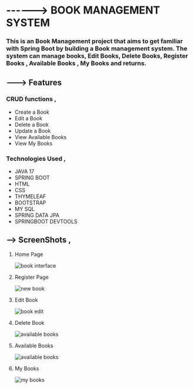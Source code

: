 #  ------> BOOK MANAGEMENT SYSTEM
###   This is an Book Management  project that aims to get familiar with Spring Boot by building a Book management system. The system can manage books, Edit Books, Delete Books, Register Books , Available Books , My Books and returns.
## ---> Features 
### CRUD functions ,
  - Create a Book
  - Edit a Book
  - Delete a Book
  - Update a Book
  - View Available Books
  - View My Books
### Technologies Used ,
  - JAVA 17
  - SPRING BOOT
  - HTML
  - CSS
  - THYMELEAF
  - BOOTSTRAP
  - MY SQL
  - SPRING DATA JPA
  - SPRINGBOOT DEVTOOLS

    
 ##   --> ScreenShots ,
 
   1) Home Page 

      ![book interface](https://github.com/MARIA-ARUNKUMAR/BookManagementSystem/assets/141246328/5a0c8837-1c0d-4307-ad8d-174a1406120e)


   2) Register Page
   
      ![new book](https://github.com/MARIA-ARUNKUMAR/BookManagementSystem/assets/141246328/03ba951b-6f26-4b72-9df3-a170d95944df)

   3) Edit Book
   
      ![book edit](https://github.com/MARIA-ARUNKUMAR/BookManagementSystem/assets/141246328/4b52706f-9f30-4ae3-8b53-1cc513bc1213)

   4) Delete Book
   
      ![available books](https://github.com/MARIA-ARUNKUMAR/BookManagementSystem/assets/141246328/82fe08ea-c98d-4fb0-94b1-8b291819b2e3)

   5) Available Books
   
      ![available books](https://github.com/MARIA-ARUNKUMAR/BookManagementSystem/assets/141246328/1556cb5a-367a-4424-b192-299fa8abcb19)

   6) My Books

      ![my books](https://github.com/MARIA-ARUNKUMAR/BookManagementSystem/assets/141246328/8884a612-8ef9-475a-af08-88b9ce36c402)

